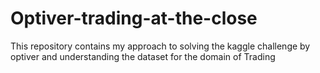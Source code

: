 # Optiver-trading-at-the-close
This repository contains my approach to solving the kaggle challenge by optiver and understanding the dataset for the domain of Trading 
